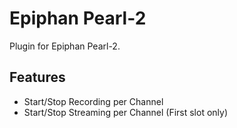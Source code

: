 # Epiphan Pearl-2

Plugin for Epiphan Pearl-2.

## Features

- Start/Stop Recording per Channel
- Start/Stop Streaming per Channel (First slot only)
